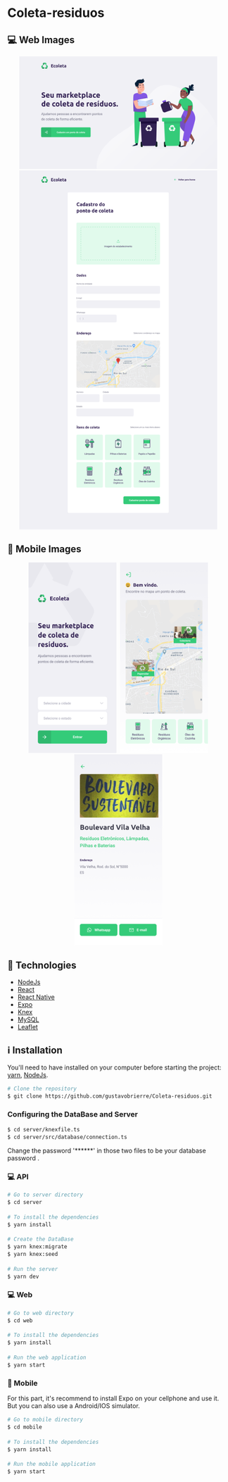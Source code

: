 # Coleta-residuos
  

<a href='https://github.com/gustavobrierre/Coleta-residuos'>
</a>

## :computer: Web Images

  <p align="center" style="border-radius:6px">
    <kbd>
    <img width="450" height="auto" src='https://github.com/gustavobrierre/Coleta-residuos/blob/master/Home.png'>    
    </kbd> 
    <kbd>
    <img width="450" height="auto" src='https://github.com/gustavobrierre/Coleta-residuos/blob/master/Cadastro.png'>    
    </kbd>
  </p>

## :iphone: Mobile Images
  
  <p align="center" style="border-radius:6px">
  <kbd>
    <img width="200" height="auto" src='https://github.com/gustavobrierre/Coleta-residuos/blob/master/Início.png'>
  </kbd>  
  <kbd>
    <img width="200" height="auto" src='https://github.com/gustavobrierre/Coleta-residuos/blob/master/Home%20(1).png'>
  </kbd>
  <kbd>
    <img width="200" height="auto" src='https://github.com/gustavobrierre/Coleta-residuos/blob/master/Detalhes.png'>
    </kbd>
  </p>
  

## :rocket: Technologies
  - [NodeJs](https://nodejs.org/en/)
  - [React](https://pt-br.reactjs.org/)
  - [React Native](https://reactnative.dev/)
  - [Expo](https://expo.io/)
  - [Knex](http://knexjs.org/)
  - [MySQL](https://www.mysql.com/)
  - [Leaflet](https://leafletjs.com/)

## :information_source: Installation

You'll need to have installed on your computer before starting the project:
[yarn](https://yarnpkg.com/getting-started), 
[NodeJs](https://nodejs.org/en/).

```bash
# Clone the repository
$ git clone https://github.com/gustavobrierre/Coleta-residuos.git
```
 
### Configuring the DataBase and Server
```bash
$ cd server/knexfile.ts
$ cd server/src/database/connection.ts
```
 Change the password '******' in those two files to be your database password .

### :computer: API
```bash
# Go to server directory
$ cd server

# To install the dependencies
$ yarn install

# Create the DataBase
$ yarn knex:migrate
$ yarn knex:seed

# Run the server
$ yarn dev
```
### :computer: Web 
 ```bash
# Go to web directory
$ cd web

# To install the dependencies
$ yarn install

# Run the web application
$ yarn start
```

### :iphone: Mobile 
For this part, it's recommend to install Expo on your cellphone and use it. But you can also use a Android/IOS simulator.
 ```bash
# Go to mobile directory
$ cd mobile

# To install the dependencies
$ yarn install

# Run the mobile application
$ yarn start
```

